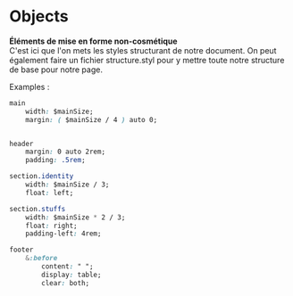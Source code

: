 # Objects

**Éléments de mise en forme non-cosmétique**  
C'est ici que l'on mets les styles structurant de notre document. On peut également faire un fichier structure.styl pour y mettre toute notre structure de base pour notre page.

Examples :

```css
main 
    width: $mainSize;
    margin: ( $mainSize / 4 ) auto 0;


header
    margin: 0 auto 2rem;
    padding: .5rem;

section.identity
    width: $mainSize / 3;
    float: left;

section.stuffs
    width: $mainSize * 2 / 3;
    float: right;
    padding-left: 4rem;

footer
    &:before
        content: " ";
        display: table;
        clear: both;
```